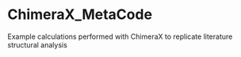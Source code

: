 # ChimeraX_MetaCode
Example calculations performed with ChimeraX to replicate literature structural analysis
